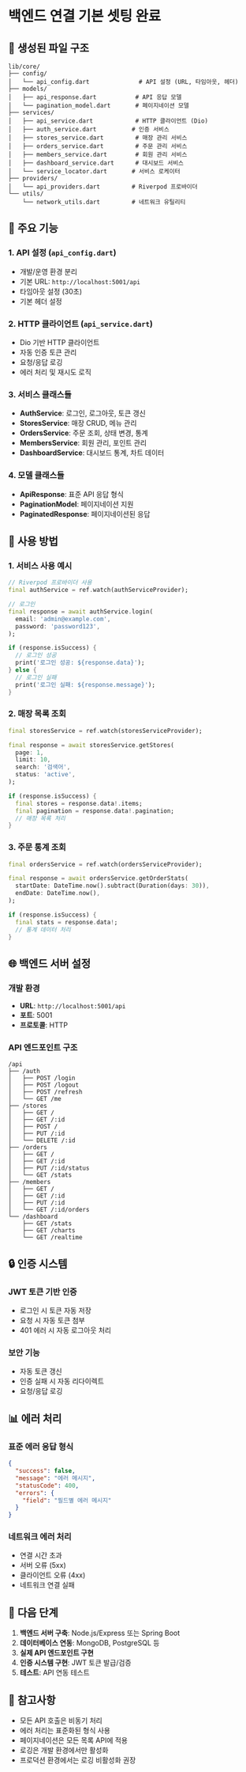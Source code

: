 # 백엔드 연결 기본 셋팅 완료

## 📁 생성된 파일 구조

```
lib/core/
├── config/
│   └── api_config.dart              # API 설정 (URL, 타임아웃, 헤더)
├── models/
│   ├── api_response.dart           # API 응답 모델
│   └── pagination_model.dart       # 페이지네이션 모델
├── services/
│   ├── api_service.dart            # HTTP 클라이언트 (Dio)
│   ├── auth_service.dart          # 인증 서비스
│   ├── stores_service.dart         # 매장 관리 서비스
│   ├── orders_service.dart         # 주문 관리 서비스
│   ├── members_service.dart        # 회원 관리 서비스
│   ├── dashboard_service.dart      # 대시보드 서비스
│   └── service_locator.dart       # 서비스 로케이터
├── providers/
│   └── api_providers.dart         # Riverpod 프로바이더
└── utils/
    └── network_utils.dart         # 네트워크 유틸리티
```

## 🚀 주요 기능

### 1. API 설정 (`api_config.dart`)
- 개발/운영 환경 분리
- 기본 URL: `http://localhost:5001/api`
- 타임아웃 설정 (30초)
- 기본 헤더 설정

### 2. HTTP 클라이언트 (`api_service.dart`)
- Dio 기반 HTTP 클라이언트
- 자동 인증 토큰 관리
- 요청/응답 로깅
- 에러 처리 및 재시도 로직

### 3. 서비스 클래스들
- **AuthService**: 로그인, 로그아웃, 토큰 갱신
- **StoresService**: 매장 CRUD, 메뉴 관리
- **OrdersService**: 주문 조회, 상태 변경, 통계
- **MembersService**: 회원 관리, 포인트 관리
- **DashboardService**: 대시보드 통계, 차트 데이터

### 4. 모델 클래스들
- **ApiResponse**: 표준 API 응답 형식
- **PaginationModel**: 페이지네이션 지원
- **PaginatedResponse**: 페이지네이션된 응답

## 🔧 사용 방법

### 1. 서비스 사용 예시
```dart
// Riverpod 프로바이더 사용
final authService = ref.watch(authServiceProvider);

// 로그인
final response = await authService.login(
  email: 'admin@example.com',
  password: 'password123',
);

if (response.isSuccess) {
  // 로그인 성공
  print('로그인 성공: ${response.data}');
} else {
  // 로그인 실패
  print('로그인 실패: ${response.message}');
}
```

### 2. 매장 목록 조회
```dart
final storesService = ref.watch(storesServiceProvider);

final response = await storesService.getStores(
  page: 1,
  limit: 10,
  search: '검색어',
  status: 'active',
);

if (response.isSuccess) {
  final stores = response.data!.items;
  final pagination = response.data!.pagination;
  // 매장 목록 처리
}
```

### 3. 주문 통계 조회
```dart
final ordersService = ref.watch(ordersServiceProvider);

final response = await ordersService.getOrderStats(
  startDate: DateTime.now().subtract(Duration(days: 30)),
  endDate: DateTime.now(),
);

if (response.isSuccess) {
  final stats = response.data!;
  // 통계 데이터 처리
}
```

## 🌐 백엔드 서버 설정

### 개발 환경
- **URL**: `http://localhost:5001/api`
- **포트**: 5001
- **프로토콜**: HTTP

### API 엔드포인트 구조
```
/api
├── /auth
│   ├── POST /login
│   ├── POST /logout
│   ├── POST /refresh
│   └── GET /me
├── /stores
│   ├── GET /
│   ├── GET /:id
│   ├── POST /
│   ├── PUT /:id
│   └── DELETE /:id
├── /orders
│   ├── GET /
│   ├── GET /:id
│   ├── PUT /:id/status
│   └── GET /stats
├── /members
│   ├── GET /
│   ├── GET /:id
│   ├── PUT /:id
│   └── GET /:id/orders
└── /dashboard
    ├── GET /stats
    ├── GET /charts
    └── GET /realtime
```

## 🔒 인증 시스템

### JWT 토큰 기반 인증
- 로그인 시 토큰 자동 저장
- 요청 시 자동 토큰 첨부
- 401 에러 시 자동 로그아웃 처리

### 보안 기능
- 자동 토큰 갱신
- 인증 실패 시 자동 리다이렉트
- 요청/응답 로깅

## 📊 에러 처리

### 표준 에러 응답 형식
```json
{
  "success": false,
  "message": "에러 메시지",
  "statusCode": 400,
  "errors": {
    "field": "필드별 에러 메시지"
  }
}
```

### 네트워크 에러 처리
- 연결 시간 초과
- 서버 오류 (5xx)
- 클라이언트 오류 (4xx)
- 네트워크 연결 실패

## 🚀 다음 단계

1. **백엔드 서버 구축**: Node.js/Express 또는 Spring Boot
2. **데이터베이스 연동**: MongoDB, PostgreSQL 등
3. **실제 API 엔드포인트 구현**
4. **인증 시스템 구현**: JWT 토큰 발급/검증
5. **테스트**: API 연동 테스트

## 📝 참고사항

- 모든 API 호출은 비동기 처리
- 에러 처리는 표준화된 형식 사용
- 페이지네이션은 모든 목록 API에 적용
- 로깅은 개발 환경에서만 활성화
- 프로덕션 환경에서는 로깅 비활성화 권장

